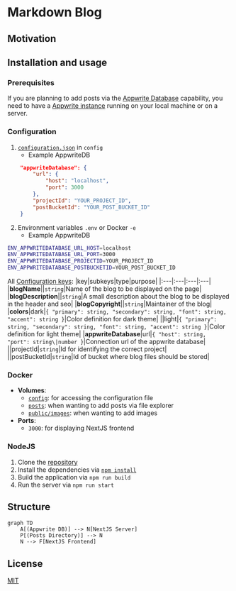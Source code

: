 # Markdown Blog

## Motivation



## Installation and usage

### Prerequisites

If you are planning to add posts via the [Appwrite Database](https://github.com/appwrite/appwrite) capability, you need to have a [Appwrite instance](https://github.com/appwrite/appwrite) running on your local machine or on a server.

### Configuration

1. [`configuration.json`](config/configuration.json) in `config`
   - Example AppwriteDB

```json
    "appwriteDatabase": {
        "url": {
            "host": "localhost",
            "port": 3000
        },
        "projectId": "YOUR_PROJECT_ID",
        "postBucketId": "YOUR_POST_BUCKET_ID"
    }
```

2. Environment variables `.env` or Docker `-e`
   - Example AppwriteDB

```bash
ENV_APPWRITEDATABASE_URL_HOST=localhost
ENV_APPWRITEDATABASE_URL_PORT=3000
ENV_APPWRITEDATABASE_PROJECTID=YOUR_PROJECT_ID
ENV_APPWRITEDATABASE_POSTBUCKETID=YOUR_POST_BUCKET_ID
```

All [Configuration keys](src/types/Configuration.ts):
|key|subkeys|type|purpose|
|:---|:---|:---|:---|
|**blogName**||`string`|Name of the blog to be displayed on the page|
|**blogDescription**||`string`|A small description about the blog to be displayed in the header and seo|
|**blogCopyright**||`string`|Maintainer of the blog|
|**colors**|dark|`{ "primary": string, "secondary": string, "font": string, "accent": string }`|Color definition for dark theme|
||light|`{ "primary": string, "secondary": string, "font": string, "accent": string }`|Color definition for light theme|
|**appwriteDatabase**|url|`{ "host": string, "port": string\|number }`|Connection url of the appwrite database|
||projectId|`string`|Id for identifying the correct project|
||postBucketId|`string`|Id of bucket where blog files should be stored|

### Docker

- **Volumes**:
  - [`config`](config/): for accessing the configuration file
  - [`posts`](posts/): when wanting to add posts via file explorer
  - [`public/images`](public/images/): when wanting to add images
- **Ports**:
  - `3000`: for displaying NextJS frontend

### NodeJS

1. Clone the [repository](https://github.com/tim0-12432/markdown-blog)
2. Install the dependencies via [`npm install`](package.json)
3. Build the application via `npm run build`
4. Run the server via `npm run start`

## Structure

```mermaid
graph TD
    A[(Appwrite DB)] --> N[NextJS Server]
    P[(Posts Directory)] --> N
    N --> F[NextJS Frontend]
```

## License

[MIT](/LICENSE.md)
